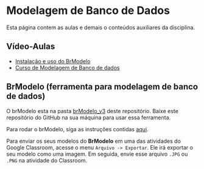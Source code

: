 # Modelagem de Banco de Dados

Esta página contem as aulas e demais o conteúdos auxiliares da disciplina.

## Vídeo-Aulas

- [Instalação e uso do BrModelo](https://www.youtube.com/playlist?list=PLGjBx0p9zRN80PxihrVk_G1a_ANaNNRy9)
- [Curso de Modelagem de Banco de dados](https://www.youtube.com/playlist?list=PLGjBx0p9zRN80__ydMmBZWUnyFyDrOD6Y)

## BrModelo (ferramenta para modelagem de banco de dados)

O brModelo esta na pasta [brModelo_v3](./brModelo_v3/) deste repositório. Baixe este repositório do GitHub na sua máquina para usar essa ferramenta.

Para rodar o brModelo, siga as instruções contidas [aqui](./brModelo_v3/).

Para enviar os seus modelos do **BrModelo** em uma das atividades do Google Classroom, acesse o menu `Arquivo -> Exportar`. Ele irá exportar o seu modelo como uma imagem. Em seguida, envie esse arquivo `.JPG` ou `.PNG` na atividade do Classroom.

